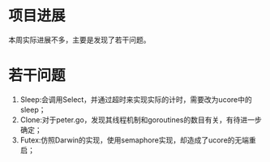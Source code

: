 # 项目进展 #

本周实际进展不多，主要是发现了若干问题。


# 若干问题 #

  1. Sleep:会调用Select，并通过超时来实现实际的计时，需要改为ucore中的sleep；
  1. Clone:对于peter.go，发现其线程机制和goroutines的数目有关，有待进一步确定；
  1. Futex:仿照Darwin的实现，使用semaphore实现，却造成了ucore的无端重启；